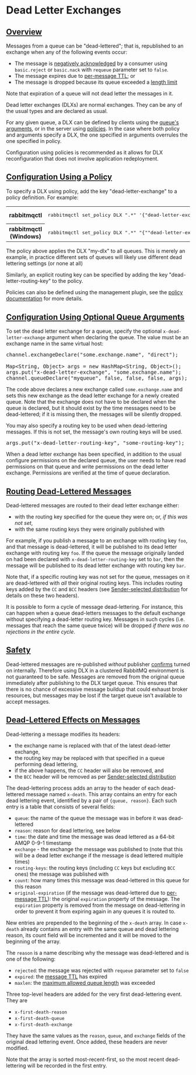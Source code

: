 <!--
Copyright (c) 2007-2021 VMware, Inc. or its affiliates.

All rights reserved. This program and the accompanying materials
are made available under the terms of the under the Apache License,
Version 2.0 (the "License”); you may not use this file except in compliance
with the License. You may obtain a copy of the License at

https://www.apache.org/licenses/LICENSE-2.0

Unless required by applicable law or agreed to in writing, software
distributed under the License is distributed on an "AS IS" BASIS,
WITHOUT WARRANTIES OR CONDITIONS OF ANY KIND, either express or implied.
See the License for the specific language governing permissions and
limitations under the License.
-->

# Dead Letter Exchanges

## <a id="overview" class="anchor" href="#overview">Overview</a>

Messages from a queue can be "dead-lettered"; that is, republished to
an exchange when any of the following events occur:

 * The message is [negatively acknowledged](/confirms.html) by a consumer using `basic.reject` or
   `basic.nack` with `requeue` parameter set to `false`.
 * The message expires due to [per-message TTL](/ttl.html); or
 * The message is dropped because its queue exceeded a [length limit](/maxlength.html)

Note that expiration of a queue will not dead letter the messages in it.

Dead letter exchanges (DLXs) are normal exchanges. They can be
any of the usual types and are declared as usual.

For any given queue, a DLX can be defined by clients using the
[queue's arguments](/queues.html#optional-arguments), or in the server
using [policies](/parameters.html#policies). In the
case where both policy and arguments specify a DLX, the one
specified in arguments overrules the one specified in policy.

Configuration using policies is recommended as it allows for DLX
reconfiguration that does not involve application redeployment.

## <a id="using-policies" class="anchor" href="#using-policies">Configuration Using a Policy</a>

To specify a DLX using policy, add the key "dead-letter-exchange"
to a policy definition. For example:

<table>
  <tr>
    <th>rabbitmqctl</th>
    <td>
<pre class="lang-bash">
rabbitmqctl set_policy DLX ".*" '{"dead-letter-exchange":"my-dlx"}' --apply-to queues
</pre>
    </td>
  </tr>
  <tr>
    <th>rabbitmqctl (Windows)</th>
    <td>
<pre class="lang-powershell">
rabbitmqctl set_policy DLX ".*" "{""dead-letter-exchange"":""my-dlx""}" --apply-to queues
</pre>
    </td>
  </tr>
</table>

The policy above applies the DLX "my-dlx" to all queues. This is merely an example, in practice
different sets of queues will likely use different dead lettering settings (or none at all)

Similarly, an explicit routing key can be specified by adding
the key "dead-letter-routing-key" to the policy.

Policies can also be defined using the management plugin, see
the [policy documentation](parameters.html#policies) for more details.

## <a id="using-optional-queue-arguments" class="anchor" href="#using-optional-queue-arguments">Configuration Using Optional Queue Arguments</a>

To set the dead letter exchange for a queue, specify
the optional `x-dead-letter-exchange` argument when
declaring the queue. The value must be an exchange name in
the same virtual host:

<pre class="lang-java">
channel.exchangeDeclare("some.exchange.name", "direct");

Map&lt;String, Object&gt; args = new HashMap&lt;String, Object&gt;();
args.put("x-dead-letter-exchange", "some.exchange.name");
channel.queueDeclare("myqueue", false, false, false, args);
</pre>

The code above declares a new exchange called
`some.exchange.name` and sets this new exchange
as the dead letter exchange for a newly created queue.
Note that the exchange does not have to be declared when
the queue is declared, but it should exist by the time
messages need to be dead-lettered; if it is missing then,
the messages will be silently dropped.

You may also specify a routing key to be used when
dead-lettering messages.  If this is not set, the
message's own routing keys will be used.

<pre class="lang-java">
args.put("x-dead-letter-routing-key", "some-routing-key");
</pre>

When a dead letter exchange has been specified, in addition to
the usual configure permissions on the declared queue, the user
needs to have read permissions on that queue and write
permissions on the dead letter exchange. Permissions are
verified at the time of queue declaration.

## <a id="routing" class="anchor" href="#routing">Routing Dead-Lettered Messages</a>

Dead-lettered messages are routed to their dead letter
exchange either:

 * with the routing key specified for the queue they
   were on; or, _if this was not set_,
 * with the same routing keys they were originally
   published with

For example, if you publish a message to an exchange with
routing key `foo`, and that message is
dead-lettered, it will be published to its dead letter
exchange with routing key `foo`.  If the queue
the message originally landed on had been declared with
`x-dead-letter-routing-key` set to
`bar`, then the message will be published to
its dead letter exchange with routing key
`bar`.

Note that, if a specific routing key was not set for the
queue, messages on it are dead-lettered with <em>all</em>
their original routing keys.  This includes routing keys
added by the `CC` and `BCC` headers
(see [Sender-selected distribution](sender-selected.html) for details on these two headers).


It is possible to form a cycle of message dead-lettering.  For
instance, this can happen when a queue dead-letters
messages to the default exchange without specifying a
dead-letter routing key.  Messages in such cycles (i.e.
messages that reach the same queue twice) will be
dropped <em>if there was no rejections in the entire cycle</em>.

## <a id="safety" class="anchor" href="#safety">Safety</a>

Dead-lettered messages are re-published <em>without</em> publisher
[confirms](confirms.html) turned on internally. Therefore using DLX in a clustered
RabbitMQ environment is not guaranteed to be safe. Messages are removed from the
original queue immediately after publishing to the DLX target queue. This ensures
that there is no chance of excessive message buildup that could exhaust broker
resources, but messages may be lost if the target queue isn't available to accept messages.

## <a id="effects" class="anchor" href="#effects">Dead-Lettered Effects on Messages</a>

Dead-lettering a message modifies its headers:

 * the exchange name is replaced with that of the latest dead-letter exchange,
 * the routing key may be replaced with that specified in a queue performing dead lettering,
 * if the above happens, the `CC` header will also be removed, and
 * the `BCC` header will be removed as per [Sender-selected distribution](sender-selected.html)

The dead-lettering process adds an array to the header of
each dead-lettered message named `x-death`.
This array contains an entry for each dead lettering event,
identified by a pair of `{queue, reason}`.
Each such entry is a table that consists
of several fields:

 * `queue`: the name of the queue the message was in before it was dead-lettered
 * `reason`: reason for dead lettering, see below
 * `time`: the date and time the message was dead lettered as a 64-bit AMQP 0-9-1 timestamp
 * `exchange` - the exchange the message was published to (note that this will be a dead letter
    exchange if the message is dead lettered multiple times)
 * `routing-keys`: the routing keys (including `CC` keys but excluding
   `BCC` ones) the message was published with
 * `count`: how many times this message was dead-lettered in this queue for this reason
 * `original-expiration` (if the message was dead-lettered due to [per-message TTL](ttl.html#per-message-ttl)): the
   original `expiration` property of the message. The `expiration` property is removed from the
   message on dead-lettering in order to prevent it from expiring again in any queues it is routed to.

New entries are prepended to the beginning of the `x-death`
array. In case `x-death` already contains an entry with
the same queue and dead lettering reason, its count field will be
incremented and it will be moved to the beginning of the array.

The `reason` is a name describing why the
message was dead-lettered and is one of the following:

 * `rejected`: the message was rejected with `requeue` parameter set to `false`
 * `expired`: the [message TTL](/ttl.html) has expired
 * `maxlen`: the [maximum allowed queue length](/maxlength.html) was exceeded

Three top-level headers are added for the very first dead-lettering
event. They are

 * `x-first-death-reason`
 * `x-first-death-queue`
 * `x-first-death-exchange`

They have the same values as the `reason`, `queue`,
and `exchange` fields of the original dead lettering event.
Once added, these headers are never modified.

Note that the array is sorted most-recent-first, so the
most recent dead-lettering will be recorded in the first
entry.
